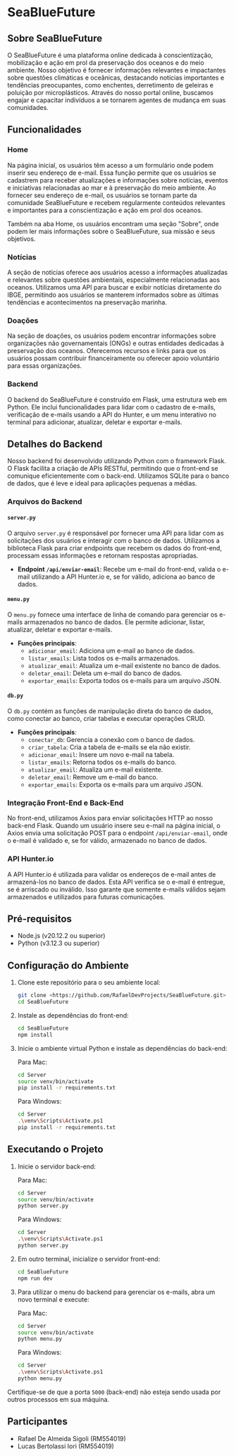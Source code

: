 # SeaBlueFuture

## Sobre SeaBlueFuture

O SeaBlueFuture é uma plataforma online dedicada à conscientização, mobilização e ação em prol da preservação dos oceanos e do meio ambiente. Nosso objetivo é fornecer informações relevantes e impactantes sobre questões climáticas e oceânicas, destacando notícias importantes e tendências preocupantes, como enchentes, derretimento de geleiras e poluição por microplásticos. Através do nosso portal online, buscamos engajar e capacitar indivíduos a se tornarem agentes de mudança em suas comunidades.

## Funcionalidades

### Home

Na página inicial, os usuários têm acesso a um formulário onde podem inserir seu endereço de e-mail. Essa função permite que os usuários se cadastrem para receber atualizações e informações sobre notícias, eventos e iniciativas relacionadas ao mar e à preservação do meio ambiente. Ao fornecer seu endereço de e-mail, os usuários se tornam parte da comunidade SeaBlueFuture e recebem regularmente conteúdos relevantes e importantes para a conscientização e ação em prol dos oceanos.

Também na aba Home, os usuários encontram uma seção "Sobre", onde podem ler mais informações sobre o SeaBlueFuture, sua missão e seus objetivos.

### Notícias

A seção de notícias oferece aos usuários acesso a informações atualizadas e relevantes sobre questões ambientais, especialmente relacionadas aos oceanos. Utilizamos uma API para buscar e exibir notícias diretamente do IBGE, permitindo aos usuários se manterem informados sobre as últimas tendências e acontecimentos na preservação marinha.

### Doações

Na seção de doações, os usuários podem encontrar informações sobre organizações não governamentais (ONGs) e outras entidades dedicadas à preservação dos oceanos. Oferecemos recursos e links para que os usuários possam contribuir financeiramente ou oferecer apoio voluntário para essas organizações.

### Backend

O backend do SeaBlueFuture é construído em Flask, uma estrutura web em Python. Ele inclui funcionalidades para lidar com o cadastro de e-mails, verificação de e-mails usando a API do Hunter, e um menu interativo no terminal para adicionar, atualizar, deletar e exportar e-mails.

## Detalhes do Backend

Nosso backend foi desenvolvido utilizando Python com o framework Flask. O Flask facilita a criação de APIs RESTful, permitindo que o front-end se comunique eficientemente com o back-end. Utilizamos SQLite para o banco de dados, que é leve e ideal para aplicações pequenas a médias.

### Arquivos do Backend

#### `server.py`

O arquivo `server.py` é responsável por fornecer uma API para lidar com as solicitações dos usuários e interagir com o banco de dados. Utilizamos a biblioteca Flask para criar endpoints que recebem os dados do front-end, processam essas informações e retornam respostas apropriadas.

- **Endpoint `/api/enviar-email`**: Recebe um e-mail do front-end, valida o e-mail utilizando a API Hunter.io e, se for válido, adiciona ao banco de dados.

#### `menu.py`

O `menu.py` fornece uma interface de linha de comando para gerenciar os e-mails armazenados no banco de dados. Ele permite adicionar, listar, atualizar, deletar e exportar e-mails.

- **Funções principais**:
  - `adicionar_email`: Adiciona um e-mail ao banco de dados.
  - `listar_emails`: Lista todos os e-mails armazenados.
  - `atualizar_email`: Atualiza um e-mail existente no banco de dados.
  - `deletar_email`: Deleta um e-mail do banco de dados.
  - `exportar_emails`: Exporta todos os e-mails para um arquivo JSON.

#### `db.py`

O `db.py` contém as funções de manipulação direta do banco de dados, como conectar ao banco, criar tabelas e executar operações CRUD.

- **Funções principais**:
  - `conectar_db`: Gerencia a conexão com o banco de dados.
  - `criar_tabela`: Cria a tabela de e-mails se ela não existir.
  - `adicionar_email`: Insere um novo e-mail na tabela.
  - `listar_emails`: Retorna todos os e-mails do banco.
  - `atualizar_email`: Atualiza um e-mail existente.
  - `deletar_email`: Remove um e-mail do banco.
  - `exportar_emails`: Exporta os e-mails para um arquivo JSON.

### Integração Front-End e Back-End

No front-end, utilizamos Axios para enviar solicitações HTTP ao nosso back-end Flask. Quando um usuário insere seu e-mail na página inicial, o Axios envia uma solicitação POST para o endpoint `/api/enviar-email`, onde o e-mail é validado e, se for válido, armazenado no banco de dados.

### API Hunter.io

A API Hunter.io é utilizada para validar os endereços de e-mail antes de armazená-los no banco de dados. Esta API verifica se o e-mail é entregue, se é arriscado ou inválido. Isso garante que somente e-mails válidos sejam armazenados e utilizados para futuras comunicações.

## Pré-requisitos

- Node.js (v20.12.2 ou superior)
- Python (v3.12.3 ou superior)

## Configuração do Ambiente

1. Clone este repositório para o seu ambiente local:

    ```bash
    git clone <https://github.com/RafaelDevProjects/SeaBlueFuture.git>
    cd SeaBlueFuture
    ```

2. Instale as dependências do front-end:

    ```bash
    cd SeaBlueFuture
    npm install
    ```

3. Inicie o ambiente virtual Python e instale as dependências do back-end:

    Para Mac:

    ```bash
    cd Server
    source venv/bin/activate
    pip install -r requirements.txt
    ```

    Para Windows:

    ```bash
    cd Server
    .\venv\Scripts\Activate.ps1
    pip install -r requirements.txt
    ```


## Executando o Projeto

1. Inicie o servidor back-end:

    Para Mac:

    ```bash
    cd Server
    source venv/bin/activate
    python server.py
    ```

    Para Windows:

    ```bash
    cd Server
    .\venv\Scripts\Activate.ps1
    python server.py
    ```

2. Em outro terminal, inicialize o servidor front-end:

    ```bash
    cd SeaBlueFuture
    npm run dev
    ```

3. Para utilizar o menu do backend para gerenciar os e-mails, abra um novo terminal e execute:

    Para Mac:

    ```bash
    cd Server
    source venv/bin/activate
    python menu.py
    ```

    Para Windows:

    ```bash
    cd Server
    .\venv\Scripts\Activate.ps1
    python menu.py
    ```

Certifique-se de que a porta `5000` (back-end) não esteja sendo usada por outros processos em sua máquina.


## Participantes

- Rafael De Almeida Sigoli (RM554019)
- Lucas Bertolassi Iori (RM554019)
